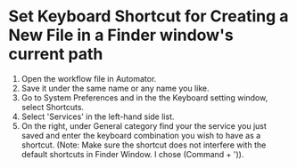 # Set Keyboard Shortcut for Creating a New File in a Finder window's current path


1. Open the workflow file in Automator.
2. Save it under the same name or any name you like.
3. Go to System Preferences and in the the Keyboard setting window, select Shortcuts.
4. Select 'Services' in the left-hand side list.
5. On the right, under General category find your the service you just saved and enter the keyboard combination
   you wish to have as a shortcut. (Note: Make sure the shortcut does not interfere with the default shortcuts in Finder Window. I chose (Command + ')).
   
